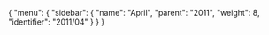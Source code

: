 {
  "menu": {
    "sidebar": {
      "name": "April",
      "parent": "2011",
      "weight": 8,
      "identifier": "2011/04"
    }
  }
}
